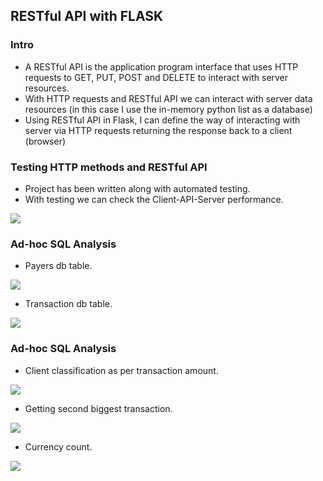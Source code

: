 <h2>RESTful API with FLASK</h2>
<h3>Intro</h3>
<ul>
  <li>A RESTful API is the application program interface that uses HTTP requests to GET, PUT, POST and DELETE to interact with server resources.</li>
  <li>With HTTP requests and RESTful API we can interact with server data resources (in this case I use the in-memory python list as a database)</li>
  <li>Using RESTful API in Flask, I can define the way of interacting with server via HTTP requests returning the response back to a client (browser)</li>
</ul>

<h3>Testing HTTP methods and RESTful API</h3>
<ul>
  <li>Project has been written along with automated testing.</li>
  <li>With testing we can check the Client-API-Server performance.</li>
</ul>
<image src="images/test.JPG">
  
<h3>Ad-hoc SQL Analysis</h3>
<ul>
  <li>Payers db table.</li>
</ul>
<image src="images/payers_table.JPG">
<ul>
  <li>Transaction db table.</li>
</ul>
<image src="images/transaction_table.JPG">
  
  
  
<h3>Ad-hoc SQL Analysis</h3>
<ul>
  <li>Client classification as per transaction amount.</li>
</ul>
<image src="images/client_clasification.JPG">
 <ul>
  <li>Getting second biggest transaction.</li>
</ul>
<image src="images/second biggest amount.JPG"">
<ul>
  <li>Currency count.</li>
</ul>
<image src="images/currency_count.JPG">
